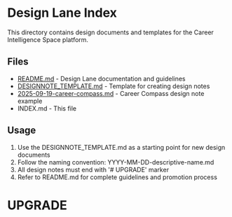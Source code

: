 # Design Lane Index

This directory contains design documents and templates for the Career Intelligence Space platform.

## Files

- [README.md](README.md) - Design Lane documentation and guidelines
- [DESIGNNOTE_TEMPLATE.md](DESIGNNOTE_TEMPLATE.md) - Template for creating design notes
- [2025-09-19-career-compass.md](2025-09-19-career-compass.md) - Career Compass design note example
- INDEX.md - This file

## Usage

1. Use the DESIGNNOTE_TEMPLATE.md as a starting point for new design documents
2. Follow the naming convention: YYYY-MM-DD-descriptive-name.md
3. All design notes must end with '# UPGRADE' marker
4. Refer to README.md for complete guidelines and promotion process

# UPGRADE
